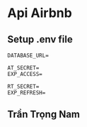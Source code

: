# Api Airbnb

## Setup .env file

```shell
DATABASE_URL=

AT_SECRET=
EXP_ACCESS=

RT_SECRET=
EXP_REFRESH=
```

## Trần Trọng Nam

